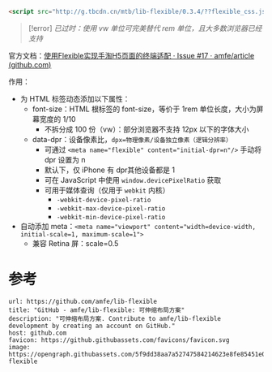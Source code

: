 ```HTML
<script src="http://g.tbcdn.cn/mtb/lib-flexible/0.3.4/??flexible_css.js,flexible.js"></script>
```

> [!error] *已过时：使用 vw 单位可完美替代 rem 单位，且大多数浏览器已经支持*

官方文档：[使用Flexible实现手淘H5页面的终端适配 · Issue #17 · amfe/article (github.com)](https://github.com/amfe/article/issues/17)

作用：
- 为 HTML 标签动态添加以下属性：
	- font-size：HTML 根标签的 font-size，等价于 1rem 单位长度，大小为屏幕宽度的 1/10
		- 不拆分成 100 份（vw）：部分浏览器不支持 12px 以下的字体大小
	- data-dpr：设备像素比，`dpx=物理像素/设备独立像素（逻辑分辨率）`
		- 可通过 `<meta name="flexible" content="initial-dpr=n"/>` 手动将 dpr 设置为 n
		- 默认下，仅 iPhone 有 dpr其他设备都是 1
		- 可在 JavaScript 中使用 `window.devicePixelRatio` 获取
		- 可用于媒体查询（仅用于 `webkit` 内核）
			- `-webkit-device-pixel-ratio`
			- `-webkit-max-device-pixel-ratio`
			- `-webkit-min-device-pixel-ratio`
- 自动添加 meta：`<meta name="viewport" content="width=device-width, initial-scale=1, maximum-scale=1">`
	- 兼容 Retina 屏：scale=0.5
# 参考

```cardlink
url: https://github.com/amfe/lib-flexible
title: "GitHub - amfe/lib-flexible: 可伸缩布局方案"
description: "可伸缩布局方案. Contribute to amfe/lib-flexible development by creating an account on GitHub."
host: github.com
favicon: https://github.githubassets.com/favicons/favicon.svg
image: https://opengraph.githubassets.com/5f9dd38aa7a52747584214623e8fe85451e0ece11958c1ecf0fbcd61672e1a3d/amfe/lib-flexible
```
